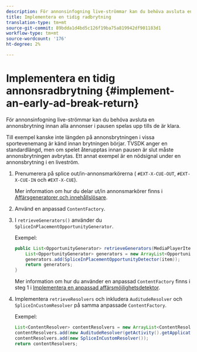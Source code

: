 ```yaml
---
description: För annonsinfogning live-strömmar kan du behöva avsluta en annonsbrytning innan alla annonser i pausen spelas upp tills de är klara.
title: Implementera en tidig radbrytning
translation-type: tm+mt
source-git-commit: 89bdda1d4bd5c126f19ba75a819942df901183d1
workflow-type: tm+mt
source-wordcount: '176'
ht-degree: 2%

---
```



# Implementera en tidig annonsradbrytning {#implement-an-early-ad-break-return}

För annonsinfogning live-strömmar kan du behöva avsluta en annonsbrytning innan alla annonser i pausen spelas upp tills de är klara.

Till exempel kanske inte längden på annonsbrytningen i vissa sportevenemang är känd innan brytningen börjar. TVSDK anger en standardlängd, men om spelet återupptas innan pausen är slut måste annonsbrytningen avbrytas. Ett annat exempel är en nödsignal under en annonsbrytning i en liveström.

1. Prenumerera på splice out/in-annonsmarkörerna ( `#EXT-X-CUE-OUT`, `#EXT-X-CUE-IN` och `#EXT-X-CUE`).

   Mer information om hur du delar ut/in annonsmarkörer finns i [Affärsgeneratorer och innehållslösare](../../../tvsdk-1.4-for-android/content-resolver/android-1.4-content-resolver-about.md).
1. Använd en anpassad `ContentFactory`.
1. I `retrieveGenerators()` använder du `SpliceInPlacementOpportunityGenerator`.

   Exempel:

   ```java
   public List<OpportunityGenerator> retrieveGenerators(MediaPlayerItem item) { 
       List<OpportunityGenerator> generators = new ArrayList<OpportunityGenerator>(); 
       generators.add(SpliceInPlacementOpportunityDetector(item)); 
       return generators; 
   }
   ```

   Mer information om hur du använder en anpassad `ContentFactory` finns i steg 1 i [Implementera en anpassad affärsmöjlighetsdetektor](../../../tvsdk-1.4-for-android/content-resolver/android-1.4-opp-detector-impl.md).

1. Implementera `retrieveResolvers` och inkludera `AuditudeResolver` och `SpliceInCustomResolver` på samma anpassade `ContentFactory`.

   Exempel:

   ```java
   List<ContentResolver> contentResolvers = new ArrayList<ContentResolver>(); 
   contentResolvers.add(new AuditudeResolver(getActivity().getApplicationContext())); 
   contentResolvers.add(new SpliceInCustomResolver()); 
   return contentResolvers;
   ```

